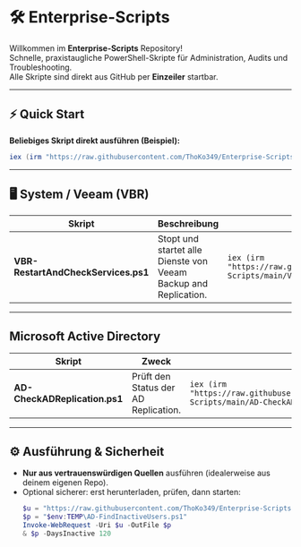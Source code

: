 # 🛠 Enterprise-Scripts

Willkommen im **Enterprise-Scripts** Repository!  
Schnelle, praxistaugliche PowerShell-Skripte für Administration, Audits und Troubleshooting.  
Alle Skripte sind direkt aus GitHub per **Einzeiler** startbar.

---

## ⚡ Quick Start

**Beliebiges Skript direkt ausführen (Beispiel):**
```powershell
iex (irm "https://raw.githubusercontent.com/ThoKo349/Enterprise-Scripts/main/SCRIPT-NAME.ps1")
```

---

## 🖥 System / Veeam (VBR)

| Skript | Beschreibung | Einzeiler |
|---|---|---|
| **VBR-RestartAndCheckServices.ps1** | Stopt und startet alle Dienste von Veeam Backup and Replication. | `iex (irm "https://raw.githubusercontent.com/ThoKo349/Enterprise-Scripts/main/VBR-RestartAndCheckServices.ps1")` |

---

## Microsoft Active Directory

| Skript | Zweck | Einzeiler |
|---|---|---|
| **AD-CheckADReplication.ps1** | Prüft den Status der AD Replication. | `iex (irm "https://raw.githubusercontent.com/ThoKo349/Enterprise-Scripts/main/AD-CheckADReplication.ps1")` |

---

## ⚙️ Ausführung & Sicherheit

- **Nur aus vertrauenswürdigen Quellen** ausführen (idealerweise aus deinem eigenen Repo).
- Optional sicherer: erst herunterladen, prüfen, dann starten:
  ```powershell
  $u = "https://raw.githubusercontent.com/ThoKo349/Enterprise-Scripts/main/AD-FindInactiveUsers.ps1"
  $p = "$env:TEMP\AD-FindInactiveUsers.ps1"
  Invoke-WebRequest -Uri $u -OutFile $p
  & $p -DaysInactive 120
  ```

